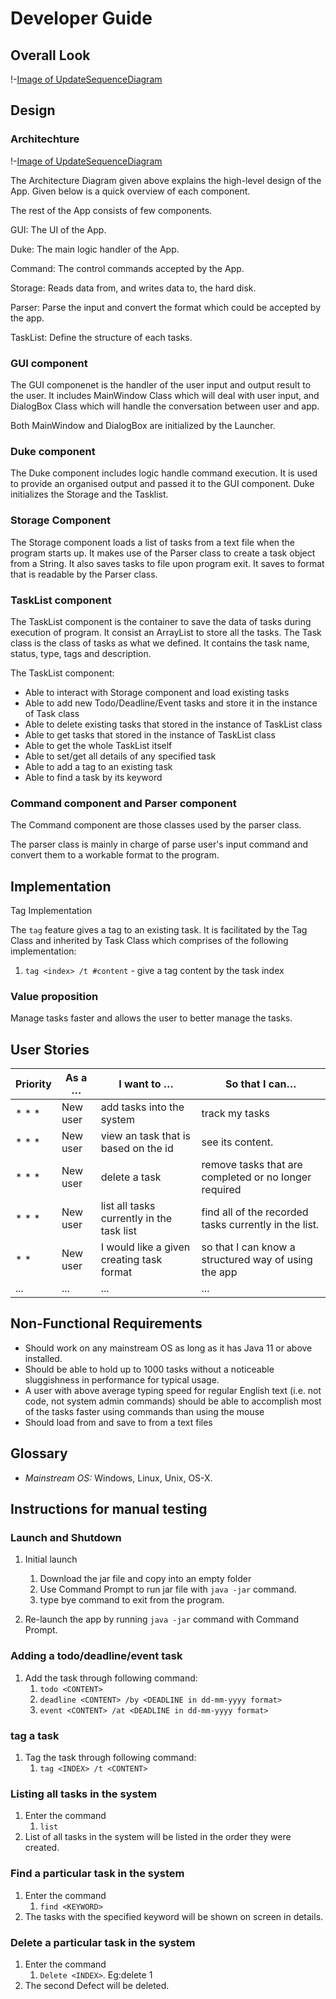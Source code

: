 # Developer Guide

## Overall Look

!-[Image of UpdateSequenceDiagram](https://github.com/AY2021S1-TIC4001-3/tp/blob/master/docs/Images/architecture.png?raw=true)

## Design

### Architechture

!-[Image of UpdateSequenceDiagram](https://github.com/AY2021S1-TIC4001-3/tp/blob/master/docs/Images/architecture.png?raw=true)

The Architecture Diagram given above explains the high-level design of the App. Given below is a quick overview of each component.

The rest of the App consists of few components.

GUI: The UI of the App.

Duke: The main logic handler of the App.

Command: The control commands accepted by the App.

Storage: Reads data from, and writes data to, the hard disk.

Parser: Parse the input and convert the format which could be accepted by the app.

TaskList: Define the structure of each tasks.


### GUI component

The GUI componenet is the handler of the user input and output result to the user. It includes MainWindow Class which will deal with user input, 
and DialogBox Class which will handle the conversation between user and app. 

Both MainWindow and DialogBox are initialized by the Launcher. 

### Duke component

The Duke component includes logic handle command execution. It is used to provide an organised output and passed it to the GUI component.
Duke initializes the Storage and the Tasklist.  

### Storage Component

The Storage component loads a list of tasks from a text file when the program starts up. It makes use of the Parser class to create a task object from a String.
It also saves tasks to file upon program exit. It saves to format that is readable by the Parser class.


### TaskList component

The TaskList component is the container to save the data of tasks during execution of program. It consist an ArrayList to store all the tasks. 
The Task class is the class of tasks as what we defined. It contains the task name, status, type, tags and description.

The TaskList component:
* Able to interact with Storage component and load existing tasks
* Able to add new Todo/Deadline/Event tasks and store it in the instance of Task class
* Able to delete existing tasks that stored in the instance of TaskList class
* Able to get tasks that stored in the instance of TaskList class
* Able to get the whole TaskList itself 
* Able to set/get all details of any specified task
* Able to add a tag to an existing task
* Able to find a task by its keyword

### Command component and Parser component

The Command component are those classes used by the parser class.

The parser class is mainly in charge of parse user's input command and convert them to a workable format to the program.  


## Implementation

Tag Implementation

The ```tag``` feature gives a tag to an existing task. It is facilitated by the Tag Class and inherited by Task Class which comprises of the following implementation:

1. ```tag <index> /t #content``` - give a tag content by the task index


### Value proposition
Manage tasks faster and allows the user to better manage the tasks.

## User Stories
 
|Priority| As a … | I want to … | So that I can… |
|--------|----------|---------------|------------------|
|* * * |New user|add tasks into the system|track my tasks|
|* * * |New user|view an task that is based on the id|see its content.|
|* * * |New user|delete a task|remove tasks that are completed or no longer required|
|* * * |New user|list all tasks currently in the task list|find all of the recorded tasks currently in the list.|
|* * |New user|I would like a given creating task format|so that I can know a structured way of using the app|
|...|...|...|...|


## Non-Functional Requirements

* Should work on any mainstream OS as long as it has Java 11 or above installed.
* Should be able to hold up to 1000 tasks without a noticeable sluggishness in performance for typical usage.
* A user with above average typing speed for regular English text (i.e. not code, not system admin commands) should be able to accomplish most of the tasks faster using commands than using the mouse
* Should load from and save to from a text files


## Glossary

* *Mainstream OS:* Windows, Linux, Unix, OS-X.

## Instructions for manual testing

### Launch and Shutdown

1. Initial launch
    1. Download the jar file and copy into an empty folder
    2. Use Command Prompt to run jar file with `java -jar` command.
    3. type bye command to exit from the program.

2. Re-launch the app by running `java -jar` command with Command Prompt.

### Adding a todo/deadline/event task
1. Add the task through following command:
    1. ```todo <CONTENT>```
    2. ```deadline <CONTENT> /by <DEADLINE in dd-mm-yyyy format>```
    3. ```event <CONTENT> /at <DEADLINE in dd-mm-yyyy format>```
 
### tag a task
1. Tag the task through following command:
    1. ```tag <INDEX> /t <CONTENT>```

### Listing all tasks in the system
1. Enter the command
    1. ```list```
2. List of all tasks in the system will be listed in the order they were created.

### Find a particular task in the system
1. Enter the command
    1. ```find <KEYWORD>```
2. The tasks with the specified keyword will be shown on screen in details.

### Delete a particular task in the system
1. Enter the command
    1. ```Delete <INDEX>```. Eg:delete 1
2. The second Defect will be deleted.


